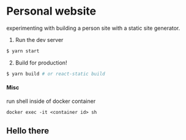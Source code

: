# Personal website

experimenting with building a person site with a static site generator.

1. Run the dev server

```bash
$ yarn start
```

2. Build for production!

```bash
$ yarn build # or react-static build
```

#### Misc

run shell inside of docker container

```
docker exec -it <container id> sh
```

## Hello there
